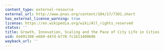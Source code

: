 ```yaml
---
content_type: external-resource
external_url: http://www.pnas.org/content/104/17/7301.short
has_external_license_warning: true
license: https://en.wikipedia.org/wiki/All_rights_reserved
status: ''
title: Growth, Innovation, Scaling and the Pace of City Life in Cities
uid: 6e691388-e6b9-447d-b778-fc1b11400686
wayback_url: ''
---
```

